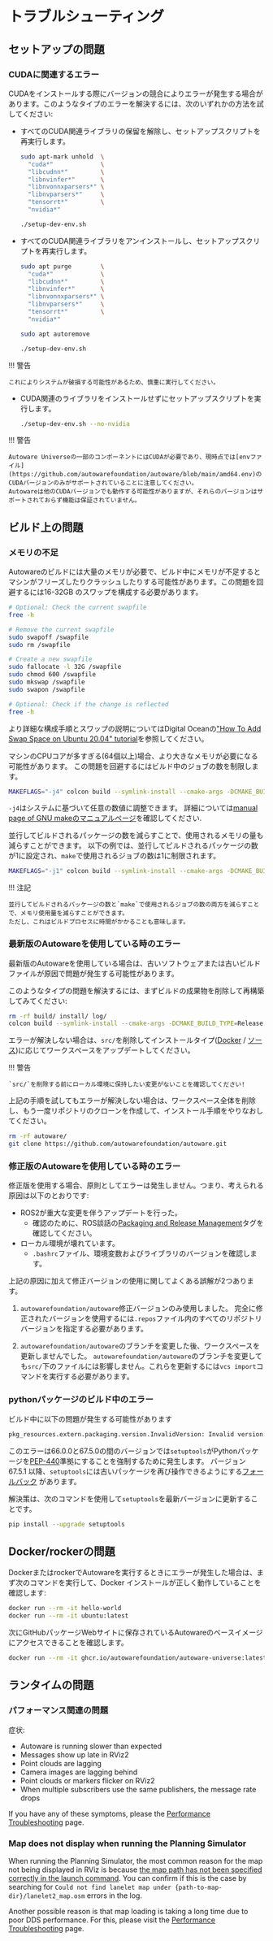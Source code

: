 # トラブルシューティング

## セットアップの問題

### CUDAに関連するエラー

CUDAをインストールする際にバージョンの競合によりエラーが発生する場合があります。このようなタイプのエラーを解決するには、次のいずれかの方法を試してください:

- すべてのCUDA関連ライブラリの保留を解除し、セットアップスクリプトを再実行します。

  ```bash
  sudo apt-mark unhold  \
    "cuda*"             \
    "libcudnn*"         \
    "libnvinfer*"       \
    "libnvonnxparsers*" \
    "libnvparsers*"     \
    "tensorrt*"         \
    "nvidia*"

  ./setup-dev-env.sh
  ```

- すべてのCUDA関連ライブラリをアンインストールし、セットアップスクリプトを再実行します。

  ```bash
  sudo apt purge        \
    "cuda*"             \
    "libcudnn*"         \
    "libnvinfer*"       \
    "libnvonnxparsers*" \
    "libnvparsers*"     \
    "tensorrt*"         \
    "nvidia*"

  sudo apt autoremove

  ./setup-dev-env.sh
  ```

!!! 警告

    これによりシステムが破損する可能性があるため、慎重に実行してください。

- CUDA関連のライブラリをインストールせずにセットアップスクリプトを実行します。

  ```bash
  ./setup-dev-env.sh --no-nvidia
  ```

!!! 警告

    Autoware Universeの一部のコンポーネントにはCUDAが必要であり、現時点では[envファイル](https://github.com/autowarefoundation/autoware/blob/main/amd64.env)のCUDAバージョンのみがサポートされていることに注意してください。
    Autowareは他のCUDAバージョンでも動作する可能性がありますが、それらのバージョンはサポートされておらず機能は保証されていません。

## ビルド上の問題

### メモリの不足

Autowareのビルドには大量のメモリが必要で、ビルド中にメモリが不足するとマシンがフリーズしたりクラッシュしたりする可能性があります。この問題を回避するには16-32GB のスワップを構成する必要があります。

```bash
# Optional: Check the current swapfile
free -h

# Remove the current swapfile
sudo swapoff /swapfile
sudo rm /swapfile

# Create a new swapfile
sudo fallocate -l 32G /swapfile
sudo chmod 600 /swapfile
sudo mkswap /swapfile
sudo swapon /swapfile

# Optional: Check if the change is reflected
free -h
```

より詳細な構成手順とスワップの説明についてはDigital Oceanの["How To Add Swap Space on Ubuntu 20.04" tutorial](https://www.digitalocean.com/community/tutorials/how-to-add-swap-space-on-ubuntu-20-04)を参照してください。

マシンのCPUコアが多すぎる(64個以上)場合、より大きなメモリが必要になる可能性があります。
この問題を回避するにはビルド中のジョブの数を制限します。

```bash
MAKEFLAGS="-j4" colcon build --symlink-install --cmake-args -DCMAKE_BUILD_TYPE=Release
```

`-j4`はシステムに基づいて任意の数値に調整できます。
詳細については[manual page of GNU makeのマニュアルページ](https://www.gnu.org/software/make/manual/make.html#Parallel-Disable)を確認してください.

並行してビルドされるパッケージの数を減らすことで、使用されるメモリの量も減らすことができます。
以下の例では、並行してビルドされるパッケージの数が1に設定され、`make`で使用されるジョブの数は1に制限されます。

```bash
MAKEFLAGS="-j1" colcon build --symlink-install --cmake-args -DCMAKE_BUILD_TYPE=Release --parallel-workers 1
```

!!! 注記

    並行してビルドされるパッケージの数と`make`で使用されるジョブの数の両方を減らすことで、メモリ使用量を減らすことができます。
    ただし、これはビルドプロセスに時間がかかることも意味します。

### 最新版のAutowareを使用している時のエラー

最新版のAutowareを使用している場合は、古いソフトウェアまたは古いビルドファイルが原因で問題が発生する可能性があります。

このようなタイプの問題を解決するには、まずビルドの成果物を削除して再構築してみてください:

```bash
rm -rf build/ install/ log/
colcon build --symlink-install --cmake-args -DCMAKE_BUILD_TYPE=Release
```

エラーが解決しない場合は、`src/`を削除してインストールタイプ([Docker](../../installation/autoware/docker-installation.md#how-to-update-a-workspace) / [ソース](../../installation/autoware/source-installation.md#how-to-update-a-workspace))に応じてワークスペースをアップデートしてください。

!!! 警告

    `src/`を削除する前にローカル環境に保持したい変更がないことを確認してください!

上記の手順を試してもエラーが解決しない場合は、ワークスペース全体を削除し、もう一度リポジトリのクローンを作成して、インストール手順をやりなおしてください。

```bash
rm -rf autoware/
git clone https://github.com/autowarefoundation/autoware.git
```

### 修正版のAutowareを使用している時のエラー

修正版を使用する場合、原則としてエラーは発生しません。つまり、考えられる原因は以下のとおりです:

- ROS2が重大な変更を伴うアップデートを行った。
  - 確認のために、ROS談話の[Packaging and Release Management](https://discourse.ros.org/c/release/16)タグを確認してください。
- ローカル環境が壊れています。
  - `.bashrc`ファイル、環境変数およびライブラリのバージョンを確認します。

上記の原因に加えて修正バージョンの使用に関してよくある誤解が2つあります。

1. `autowarefoundation/autoware`修正バージョンのみ使用しました。
   完全に修正されたバージョンを使用するには`.repos`ファイル内のすべてのリポジトリバージョンを指定する必要があります。

2. `autowarefoundation/autoware`のブランチを変更した後、ワークスペースを更新しませんでした。
   `autowarefoundation/autoware`のブランチを変更しても`src/`下のファイルには影響しません。これらを更新するには`vcs import`コマンドを実行する必要があります。

### pythonパッケージのビルド中のエラー

ビルド中に以下の問題が発生する可能性があります

```bash
pkg_resources.extern.packaging.version.InvalidVersion: Invalid version: '0.23ubuntu1'
```

このエラーは66.0.0と67.5.0の間のバージョンでは`setuptools`がPythonパッケージを[PEP-440](https://peps.python.org/pep-0440/)準拠にすることを強制するために発生します。
バージョン 67.5.1 以降、`setuptools`には古いパッケージを再び操作できるようにする[フォールバック](https://github.com/pypa/setuptools/commit/1640731114734043b8500d211366fc941b741f67) があります。

解決策は、次のコマンドを使用して`setuptools`を最新バージョンに更新することです。

```bash
pip install --upgrade setuptools
```

## Docker/rockerの問題

DockerまたはrockerでAutowareを実行するときにエラーが発生した場合は、まず次のコマンドを実行して、Docker インストールが正しく動作していることを確認します:

```bash
docker run --rm -it hello-world
docker run --rm -it ubuntu:latest
```

次にGitHubパッケージWebサイトに保存されているAutowareのベースイメージにアクセスできることを確認します。

```bash
docker run --rm -it ghcr.io/autowarefoundation/autoware-universe:latest
```

## ランタイムの問題

### パフォーマンス関連の問題

症状:

- Autoware is running slower than expected
- Messages show up late in RViz2
- Point clouds are lagging
- Camera images are lagging behind
- Point clouds or markers flicker on RViz2
- When multiple subscribers use the same publishers, the message rate drops

If you have any of these symptoms, please the [Performance Troubleshooting](performance-troubleshooting.md) page.

### Map does not display when running the Planning Simulator

When running the Planning Simulator, the most common reason for the map not being displayed in RViz is because [the map path has not been specified correctly in the launch command](../../tutorials/ad-hoc-simulation/planning-simulation.md#how-to-run-a-planning-simulation). You can confirm if this is the case by searching for `Could not find lanelet map under {path-to-map-dir}/lanelet2_map.osm` errors in the log.

Another possible reason is that map loading is taking a long time due to poor DDS performance. For this, please visit the [Performance Troubleshooting](performance-troubleshooting.md) page.
